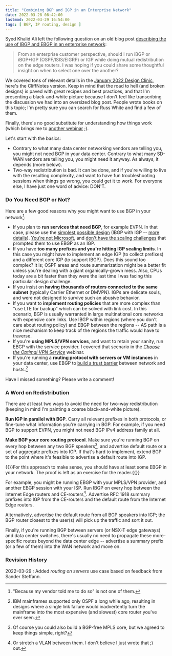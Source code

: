 ```yaml
---
title: "Combining BGP and IGP in an Enterprise Network"
date: 2022-03-28 08:42:00
lastmod: 2022-03-29 16:54:00
tags: [ BGP, IP routing, design ]
---
```

Syed Khalid Ali left the following question on an old blog post [describing the use of IBGP and EBGP in an enterprise network](https://blog.ipspace.net/2011/08/ibgp-or-ebgp-in-enterprise-network.html):

> From an enterprise customer perspective, should I run iBGP or iBGP+IGP (OSPF/ISIS/EIGRP) or IGP while doing mutual redistribution on the edge routers. I was hoping if you could share some thoughtful insight on when to select one over the another?

We covered tons of relevant details in the [January 2022 Design Clinic](https://my.ipspace.net/bin/list?id=Design#2022_01), here's the CliffNotes version. Keep in mind that the road to hell (and broken designs) is paved with great recipes and best practices, and that I'm presenting a black-and-white picture because I don't feel like transcribing the discussion we had into an oversized blog post. People wrote books on this topic; I'm pretty sure you can search for Russ White and find a few of them.

Finally, there's no good substitute for understanding how things work (which brings me to [another webinar](https://www.ipspace.net/How_Networks_Really_Work) ;).
<!--more-->
Let's start with the basics:

* Contrary to what many data center networking vendors are telling you, you might not need BGP in your data center. Contrary to what many SD-WAN vendors are telling you, you might need it anyway. As always, it depends (more below).
* Two-way redistribution is bad. It can be done, and if you're willing to live with the resulting complexity, and want to have fun troubleshooting sessions when things go wrong, you could get it to work. For everyone else, I have just one word of advice: DON'T.

### Do You Need BGP or Not?

Here are a few good reasons why you might want to use BGP in your network[^NV]:

[^NV]: "Because my vendor told me to do so" is not one of them.

* If you plan to **run services that need BGP**, for example EVPN. In that case, please use the [simplest possible design](https://www.ipspace.net/Data_Center_BGP/BGP_in_EVPN-Based_Data_Center_Fabrics) (IBGP with IGP -- [more details](https://www.ipspace.net/kb/tag/BGP-DC.html)). [You're not Microsoft](https://blog.ipspace.net/2017/11/bgp-as-better-igp-when-and-where.html), and [don't have the scaling challenges](https://www.ipspace.net/Data_Center_BGP/BGP_Fabric_Routing_Protocol) that prompted them to use EBGP as an IGP.
* If you have **too many prefixes and you're hitting IGP scaling limits**. In this case you might have to implement an edge IGP (to collect prefixes) and a different core IGP (to support IBGP). Does this sound too complex? It is; OSPF areas and route summarization might be a better fit unless you're dealing with a giant organically-grown mess. Also, CPUs today are a bit faster than they were the last time I was facing this particular design challenge.
* If you insist on **having thousands of routers connected to the same subnet** (typically Carrier Ethernet or DMVPN). IGPs are delicate souls, and were not designed to survive such an abusive behavior.
* If you want to **implement routing policies** that are more complex than "use LTE for backup" which can be solved with link cost. In this scenario, BGP is usually warranted in large multinational core networks with expensive core links. Use IBGP within regions (where you don't care about routing policy) and EBGP between the regions -- AS path is a nice mechanism to keep track of the regions the traffic would have to traverse.
* If you're **using MPLS/VPN services**, and want to retain your sanity, run EBGP with the service provider. I covered that scenario in the _[Choose the Optimal VPN Service](https://www.ipspace.net/Choose_the_Optimal_VPN_Service)_ webinar.
* If you're running a **routing protocol with servers or VM instances** in your data center, use EBGP to [build a trust barrier](https://blog.ipspace.net/2013/08/virtual-appliance-routing-network.html) between network and hosts.[^MF] 

Have I missed something? Please write a comment!

[^MF]: IBM mainframes supported only OSPF a long while ago, resulting in designs where a single link failure would inadvertently turn the mainframe into the most expensive (and slowest) core router you've ever seen.

### A Word on Redistribution

There are at least two ways to avoid the need for two-way redistribution (keeping in mind I'm painting a coarse black-and-white picture).

**Run IGP in parallel with BGP**. Carry all relevant prefixes in both protocols, or fine-tune what information you're carrying in BGP. For example, if you need BGP to support EVPN, you might not need BGP IPv4 address family at all.

**Make BGP your core routing protocol**. Make sure you're running BGP on every hop between any two BGP speakers[^BFC], and advertise default route or a set of aggregate prefixes into IGP. If that's hard to implement, extend BGP to the point where it's feasible to advertise a default route into IGP.

{{<note info>}}For this approach to make sense, you should have at least some EBGP in your network. The proof is left as an exercise for the reader.{{</note>}}

For example, you might be running EBGP with your MPLS/VPN provider, and another EBGP session with your ISP. Run IBGP on every hop between the Internet Edge routers and CE-routers[^VLAN]. Advertise RFC 1918 summary prefixes into IGP from the CE-routers and the default route from the Internet Edge routers.

Alternatively, advertise the default route from all BGP speakers into IGP; the BGP router closest to the user(s) will pick up the traffic and sort it out.

[^VLAN]: Or stretch a VLAN between them. I don't believe I just wrote that ;)
out.

[^BFC]: Of course you could also build a BGP-free MPLS core, but we agreed to keep things simple, right? 

Finally, if you're running BGP between servers (or NSX-T edge gateways) and data center switches, there's usually no need to propagate these more-specific routes beyond the data center edge -- advertise a summary prefix (or a few of them) into the WAN network and move on.

### Revision History

2022-03-29
: Added _routing on servers_ use case based on feedback from Sander Steffann.
